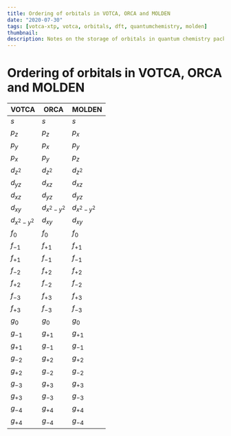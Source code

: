 ```yaml
---
title: Ordering of orbitals in VOTCA, ORCA and MOLDEN
date: "2020-07-30"
tags: [votca-xtp, votca, orbitals, dft, quantumchemistry, molden]
thumbnail:  
description: Notes on the storage of orbitals in quantum chemistry packages and standard file types, such as ORCA, MOLDEN and VOTCA.
---
```


# Ordering of orbitals in VOTCA, ORCA and MOLDEN
| VOTCA         | ORCA          | MOLDEN        |
|---------------|---------------|---------------|
| $s$           | $s$           | $s$           |
| $p_z$         | $p_z$         | $p_x$         |
| $p_y$         | $p_x$         | $p_y$         |
| $p_x$         | $p_y$         | $p_z$         |
| $d_{z^2}$     | $d_{z^2}$     | $d_{z^2}$     |
| $d_{yz}$      | $d_{xz}$      | $d_{xz}$      |
| $d_{xz}$      | $d_{yz}$      | $d_{yz}$      |
| $d_{xy}$      | $d_{x^2-y^2}$ | $d_{x^2-y^2}$ |
| $d_{x^2-y^2}$ | $d_{xy}$      | $d_{xy}$      |
| $f_{0}$       | $f_{0}$       | $f_{0}$       |
| $f_{-1}$      | $f_{+1}$      | $f_{+1}$      |
| $f_{+1}$      | $f_{-1}$      | $f_{-1}$      |
| $f_{-2}$      | $f_{+2}$      | $f_{+2}$      |
| $f_{+2}$      | $f_{-2}$      | $f_{-2}$      |
| $f_{-3}$      | $f_{+3}$      | $f_{+3}$      |
| $f_{+3}$      | $f_{-3}$      | $f_{-3}$      |
| $g_{0}$       | $g_{0}$       | $g_{0}$       |
| $g_{-1}$      | $g_{+1}$      | $g_{+1}$      |
| $g_{+1}$      | $g_{-1}$      | $g_{-1}$      |
| $g_{-2}$      | $g_{+2}$      | $g_{+2}$      |
| $g_{+2}$      | $g_{-2}$      | $g_{-2}$      |
| $g_{-3}$      | $g_{+3}$      | $g_{+3}$      |
| $g_{+3}$      | $g_{-3}$      | $g_{-3}$      |
| $g_{-4}$      | $g_{+4}$      | $g_{+4}$      |
| $g_{+4}$      | $g_{-4}$      | $g_{-4}$      |